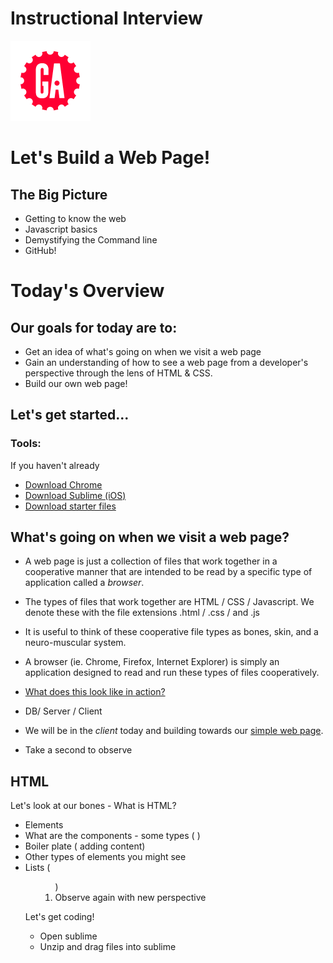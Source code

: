 # Instructional Interview
![ga](ga_cog.png) <br>

# Let's Build a Web Page!

## The Big Picture

- Getting to know the web
- Javascript basics
- Demystifying the Command line
- GitHub!

# Today's Overview

## Our goals for today are to:
- Get an idea of what's going on when we visit a web page
- Gain an understanding of how to see a web page from a developer's perspective through the lens of HTML & CSS.
- Build our own web page!

## Let's get started...

### Tools:

If you haven't already
- [Download Chrome](https://www.google.com/chrome/?brand=CHBD&gclid=CjwKCAjw0N3nBRBvEiwAHMwvNvW0f2iPctKU-wLVSLZo2oVRC_0GAhYZkJL0ePH2f3XS-TPq7h6hkRoC4MgQAvD_BwE&gclsrc=aw.ds)
- [Download Sublime (iOS)](https://download.sublimetext.com/Sublime%20Text%20Build%203207.dmg)
- [Download starter files](https://ga.co/2JYsw3Y)




## What's going on when we visit a web page?
- A web page is just a collection of files that work together in a cooperative manner that are intended to be read by a specific type of application called a *browser*.

- The types of files that work together are HTML / CSS / Javascript. We denote these with the file extensions <filename>.html / <filename>.css / and <filename>.js
- It is useful to think of these cooperative file types as bones, skin, and a neuro-muscular system.

- A browser (ie. Chrome, Firefox, Internet Explorer) is simply an application designed to read and run these types of files cooperatively.
- [What does this look like in action?](www.birdymagazine.com)
- DB/ Server / Client 
- We will be in the *client* today and building towards our [simple web page](ga.co/responsive-web-page).
- Take a second to observe

## HTML
Let's look at our bones - What is HTML?
- Elements 
- What are the components - some types (<h> <a> <img>)
- Boiler plate (<head><body> adding content)
- Other types of elements you might see
- Lists (<ul><ol>)
- Observe again with new perspective

Let's get coding!

- Open sublime
- Unzip and drag files into sublime


